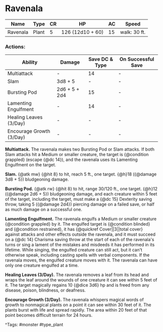 # Ravenala

| Name | Type | CR | HP | AC | Speed |
|------|------|----|----|----|-------|
| Ravenala | Plant | 5 | 126 (12d10 + 60) | 15 | walk: 30 ft. |

### Actions:

| Ability | Damage | Save DC & Type | On Successful Save |
|---------|--------|----------------|--------------------|
| Multiattack | - | 14 | - |
| Slam | 3d8 + 5 | - | - |
| Bursting Pod | 2d6 + 5 + 2d4 | 15 | - |
| Lamenting Engulfment | - | 14 | - |
| Healing Leaves (3/Day) | - | - | - |
| Encourage Growth (3/Day) | - | - | - |


**Multiattack.** The ravenala makes two Bursting Pod or Slam attacks. If both Slam attacks hit a Medium or smaller creature, the target is {@condition grappled} (escape {@dc 14}), and the ravenala uses its Lamenting Engulfment on the target.

**Slam.** {@atk mw} {@hit 8} to hit, reach 5 ft., one target. {@h}18 ({@damage 3d8 + 5}) bludgeoning damage.

**Bursting Pod.** {@atk rw} {@hit 8} to hit, range 30/120 ft., one target. {@h}12 ({@damage 2d6 + 5}) bludgeoning damage, and each creature within 5 feet of the target, including the target, must make a {@dc 15} Dexterity saving throw, taking 5 ({@damage 2d4}) piercing damage on a failed save, or half as much damage on a successful one.

**Lamenting Engulfment.** The ravenala engulfs a Medium or smaller creature {@condition grappled} by it. The engulfed target is {@condition blinded} and {@condition restrained}, it has {@quickref Cover||3||total cover} against attacks and other effects outside the ravenala, and it must succeed on a {@dc 14} Charisma saving throw at the start of each of the ravenala's turns or sing a lament of the mistakes and misdeeds it has performed in its lifetime. While singing, the engulfed creature can still act, but it can't otherwise speak, including casting spells with verbal components. If the ravenala moves, the engulfed creature moves with it. The ravenala can have only one creature engulfed at a time.

**Healing Leaves (3/Day).** The ravenala removes a leaf from its head and wraps the leaf around the wounds of one creature it can see within 5 feet of it. The target magically regains 10 {@dice 3d6} hp and is freed from any disease, poison, blindness, or deafness.

**Encourage Growth (3/Day).** The ravenala whispers magical words of growth to nonmagical plants on a point it can see within 30 feet of it. The plants burst with life and spread rapidly. The area within 20 feet of that point becomes difficult terrain for 24 hours.

^Tags: #monster #type_plant